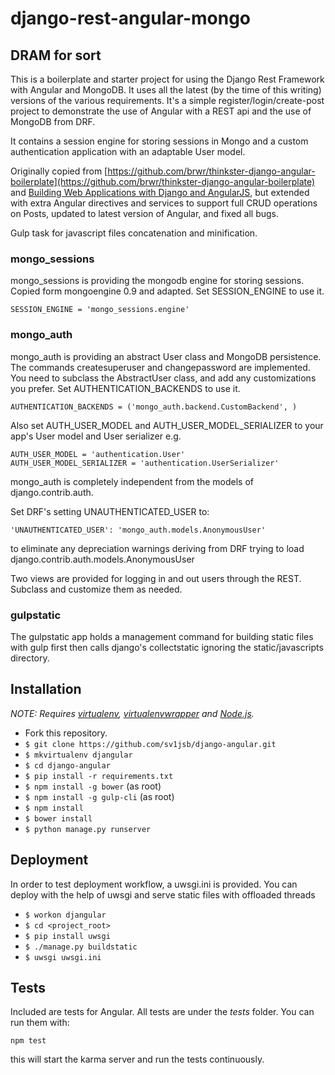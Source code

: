 # django-rest-angular-mongo

## DRAM for sort

This is a boilerplate and starter project for using the Django Rest Framework with Angular and MongoDB.
It uses all the latest (by the time of this writing) versions of the various requirements.
It's a simple register/login/create-post project to demonstrate the use of Angular with a REST api and
the use of MongoDB from DRF.

It contains a session engine for storing sessions in Mongo and a custom authentication application with an adaptable User model.

Originally copied from [https://github.com/brwr/thinkster-django-angular-boilerplate](https://github.com/brwr/thinkster-django-angular-boilerplate) and
[Building Web Applications with Django and AngularJS](https://thinkster.io/django-angularjs-tutorial), but extended with extra Angular directives and services
to support full CRUD operations on Posts, updated to latest version of Angular, and fixed all bugs.
 
Gulp task for javascript files concatenation and minification.

### mongo_sessions
mongo_sessions is providing the mongodb engine for storing sessions. Copied form mongoengine 0.9 and adapted.
Set SESSION_ENGINE to use it.

    SESSION_ENGINE = 'mongo_sessions.engine'

### mongo_auth
mongo_auth is providing an abstract User class and MongoDB persistence. The commands createsuperuser and changepassword are implemented.
You need to subclass the AbstractUser class, and add any customizations you prefer.
Set AUTHENTICATION_BACKENDS to use it.

    AUTHENTICATION_BACKENDS = ('mongo_auth.backend.CustomBackend', )

Also set AUTH_USER_MODEL and AUTH_USER_MODEL_SERIALIZER to your app's User model and User serializer
e.g.

    AUTH_USER_MODEL = 'authentication.User'
    AUTH_USER_MODEL_SERIALIZER = 'authentication.UserSerializer'

mongo_auth is completely independent from the models of django.contrib.auth. 

Set DRF's setting UNAUTHENTICATED_USER to:

    'UNAUTHENTICATED_USER': 'mongo_auth.models.AnonymousUser'

to eliminate any depreciation warnings deriving  from DRF trying to load django.contrib.auth.models.AnonymousUser

Two views are provided for logging in and out users through the REST. Subclass and customize them as needed.

### gulpstatic 
The gulpstatic app holds a management command for building static files with gulp first
then calls django's collectstatic ignoring the static/javascripts directory.


## Installation

*NOTE: Requires [virtualenv](http://virtualenv.readthedocs.org/en/latest/),
[virtualenvwrapper](http://virtualenvwrapper.readthedocs.org/en/latest/) and
[Node.js](http://nodejs.org/).*

* Fork this repository.
* `$ git clone https://github.com/sv1jsb/django-angular.git`
* `$ mkvirtualenv djangular`
* `$ cd django-angular`
* `$ pip install -r requirements.txt`
* `$ npm install -g bower`  (as root)
* `$ npm install -g gulp-cli`   (as root)
* `$ npm install`
* `$ bower install`
* `$ python manage.py runserver`

## Deployment

In order to test deployment workflow, a uwsgi.ini is provided.
You can deploy with the help of uwsgi and serve static files with offloaded threads

* `$ workon djangular`
* `$ cd <project_root>`
* `$ pip install uwsgi`
* `$ ./manage.py buildstatic`
* `$ uwsgi uwsgi.ini`


## Tests

Included are tests for Angular. All tests are under the *tests* folder.
You can run them with:

    npm test
    
this will start the karma server and run the tests continuously.



